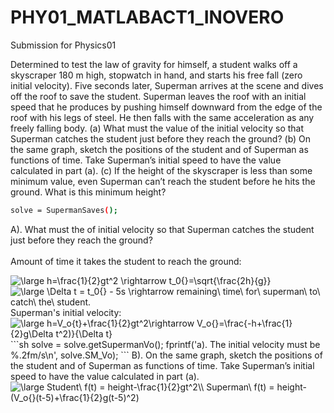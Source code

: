 # PHY01_MATLABACT1_INOVERO

Submission for Physics01

Determined to test the law of gravity for himself, a student walks off a skyscraper 180 m high, stopwatch in hand, and starts his free fall (zero initial velocity). Five seconds later, Superman arrives at the scene and dives off the roof to save the student. Superman leaves the roof with an initial speed that he produces by pushing himself downward from the edge of the roof with his legs of steel. He then falls with the same acceleration as any freely falling body. (a) What must the value of the initial velocity so that Superman catches the student just before they reach the ground? (b) On the same graph, sketch the positions of the student and of Superman as functions of time. Take Superman’s initial speed to have the value calculated in part (a). (c) If the height of the skyscraper is less than some minimum value, even Superman can’t reach the student before he hits the ground. What is this minimum height?

```sh
solve = SupermanSaves();
```
A). What must the  of initial velocity so that Superman catches the student just before they reach the ground? <br><br>
Amount of time it takes the student to reach the ground: <br>

<img src="https://latex.codecogs.com/gif.latex?\bg_white&space;\large&space;h=\frac{1}{2}gt^2&space;\rightarrow&space;t_0{}=\sqrt{\frac{2h}{g}}" title="\large h=\frac{1}{2}gt^2 \rightarrow t_0{}=\sqrt{\frac{2h}{g}}" />
<img src="https://latex.codecogs.com/gif.latex?\bg_white&space;\large&space;\Delta&space;t&space;=&space;t_0{}&space;-&space;5s&space;\rightarrow&space;remaining\&space;time\&space;for\&space;superman\&space;to\&space;catch\&space;the\&space;student." title="\large \Delta t = t_0{} - 5s \rightarrow remaining\ time\ for\ superman\ to\ catch\ the\ student." />
Superman's initial velocity:
<img src="https://latex.codecogs.com/gif.latex?\bg_white&space;\large&space;h=V_o{t}&plus;\frac{1}{2}gt^2\rightarrow&space;V_o{}=\frac{-h&plus;\frac{1}{2}g\Delta&space;t^2)}{\Delta&space;t}" title="\large h=V_o{t}+\frac{1}{2}gt^2\rightarrow V_o{}=\frac{-h+\frac{1}{2}g\Delta t^2)}{\Delta t}" />
```sh
solve = solve.getSupermanVo();
fprintf('a). The initial velocity must be %.2fm/s\n', solve.SM_Vo);
```
B). On the same graph, sketch the positions of the student and of Superman as functions of time. Take Superman’s initial speed to have the value calculated in part (a).
<img src="https://latex.codecogs.com/gif.latex?\bg_white&space;\large&space;Student\&space;f(t)&space;=&space;height-\frac{1}{2}gt^2\\&space;Superman\&space;f(t)&space;=&space;height-(V_o{}(t-5)&plus;\frac{1}{2}g(t-5)^2)" title="\large Student\ f(t) = height-\frac{1}{2}gt^2\\ Superman\ f(t) = height-(V_o{}(t-5)+\frac{1}{2}g(t-5)^2)" />
